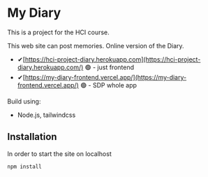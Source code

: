 # My Diary

This is a project for the HCI course.

This web site can post memories.
Online version of the Diary.
- ✔[https://hci-project-diary.herokuapp.com](https://hci-project-diary.herokuapp.com/) 🟢 - just frontend
- ✔[https://my-diary-frontend.vercel.app/](https://my-diary-frontend.vercel.app/) 🟢 - SDP whole app

Build using:
- Node.js, tailwindcss

## Installation
In order to start the site on localhost
```bash
npm install
```
